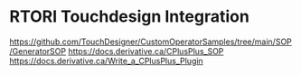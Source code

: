# RTORI Touchdesign Integration

<https://github.com/TouchDesigner/CustomOperatorSamples/tree/main/SOP/GeneratorSOP>
<https://docs.derivative.ca/CPlusPlus_SOP>
<https://docs.derivative.ca/Write_a_CPlusPlus_Plugin>
